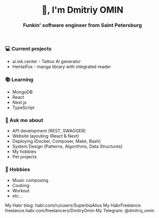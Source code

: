 <h1 align="center">👋, I'm Dmitriy OMIN</h1>
<h3 align="center">Funkin' software engineer from Saint Petersburg</h3>
<br/>

### 💻 Current projects
- ai.ink.center - Tattoo AI generator
- HentaiFox - manga library with integrated reader

### 📚 Learning
- MongoDB
- React
- Next.js
- TypeScript

### 💬 Ask me about
- API development (REST, SWAGGER)
- Website layouting (React & Next)
- Deploying (Docker, Composer, Make, Bash)
- System Design (Patterns, Algorithms, Data Structures)
- My hobbies
- Pet projects

### 📅 Hobbies
- Music composing
- Cooking
- Workout
- etc...

My Habr blog: habr.com/ru/users/SuperbiaAlius
My HabrFreelance: freelance.habr.com/freelancers/DmitryOmin
My Telegram: @dmitriy_omin

